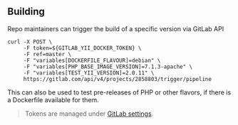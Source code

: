 ## Building

Repo maintainers can trigger the build of a specific version via GitLab API

    curl -X POST \
         -F token=${GITLAB_YII_DOCKER_TOKEN} \
         -F ref=master \
         -F "variables[DOCKERFILE_FLAVOUR]=debian" \
         -F "variables[PHP_BASE_IMAGE_VERSION]=7.1.3-apache" \
         -F "variables[TEST_YII_VERSION]=2.0.11" \
         https://gitlab.com/api/v4/projects/2858803/trigger/pipeline    

This can also be used to test pre-releases of PHP or other flavors, if there is a Dockerfile available for them.

> Tokens are managed under [GitLab settings](https://gitlab.com/yiisoft/yii-docker/settings/ci_cd).